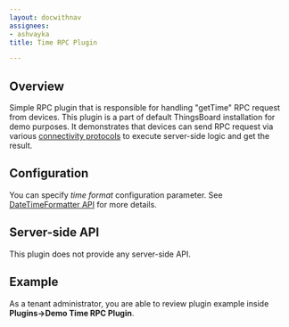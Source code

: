 ```yaml
---
layout: docwithnav
assignees:
- ashvayka
title: Time RPC Plugin

---
```


## Overview

Simple RPC plugin that is responsible for handling "getTime" RPC request from devices. 
This plugin is a part of default ThingsBoard installation for demo purposes.
It demonstrates that devices can send RPC request via various [connectivity protocols](/docs/reference/protocols) to execute server-side logic and get the result. 

## Configuration

You can specify *time format* configuration parameter. See [DateTimeFormatter API](https://docs.oracle.com/javase/8/docs/api/java/time/format/DateTimeFormatter.html) for more details.

## Server-side API

This plugin does not provide any server-side API. 

## Example

As a tenant administrator, you are able to review plugin example inside **Plugins->Demo Time RPC Plugin**.